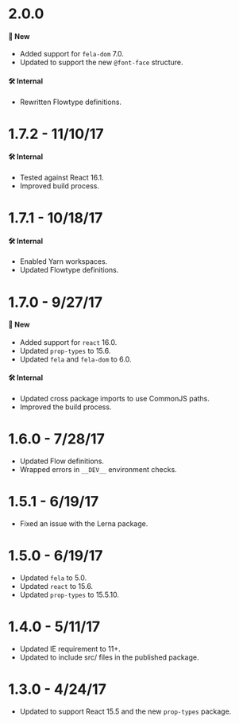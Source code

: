 # 2.0.0
#### 🚀 New
* Added support for `fela-dom` 7.0.
* Updated to support the new `@font-face` structure.

#### 🛠 Internal
* Rewritten Flowtype definitions.

# 1.7.2 - 11/10/17
#### 🛠 Internal
* Tested against React 16.1.
* Improved build process.

# 1.7.1 - 10/18/17
#### 🛠 Internal
* Enabled Yarn workspaces.
* Updated Flowtype definitions.

# 1.7.0 - 9/27/17
#### 🚀 New
* Added support for `react` 16.0.
* Updated `prop-types` to 15.6.
* Updated `fela` and `fela-dom` to 6.0.

#### 🛠 Internal
* Updated cross package imports to use CommonJS paths.
* Improved the build process.

# 1.6.0 - 7/28/17
* Updated Flow definitions.
* Wrapped errors in `__DEV__` environment checks.

# 1.5.1 - 6/19/17
* Fixed an issue with the Lerna package.

# 1.5.0 - 6/19/17
* Updated `fela` to 5.0.
* Updated `react` to 15.6.
* Updated `prop-types` to 15.5.10.

# 1.4.0 - 5/11/17
* Updated IE requirement to 11+.
* Updated to include src/ files in the published package.

# 1.3.0 - 4/24/17
* Updated to support React 15.5 and the new `prop-types` package.

